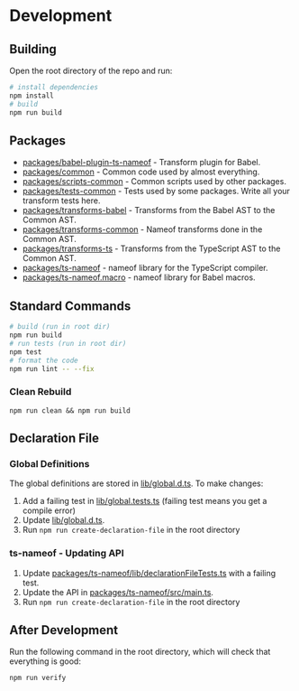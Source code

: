 # Development

## Building

Open the root directory of the repo and run:

```bash
# install dependencies
npm install
# build
npm run build
```

## Packages

- [packages/babel-plugin-ts-nameof](packages/babel-plugin-ts-nameof) - Transform plugin for Babel.
- [packages/common](packages/common) - Common code used by almost everything.
- [packages/scripts-common](packages/scripts-common) - Common scripts used by other packages.
- [packages/tests-common](packages/tests-common) - Tests used by some packages. Write all your transform tests here.
- [packages/transforms-babel](packages/transforms-babel) - Transforms from the Babel AST to the Common AST.
- [packages/transforms-common](packages/transforms-common) - Nameof transforms done in the Common AST.
- [packages/transforms-ts](packages/transforms-ts) - Transforms from the TypeScript AST to the Common AST.
- [packages/ts-nameof](packages/ts-nameof) - nameof library for the TypeScript compiler.
- [packages/ts-nameof.macro](packages/ts-nameof.macro) - nameof library for Babel macros.

## Standard Commands

```bash
# build (run in root dir)
npm run build
# run tests (run in root dir)
npm test
# format the code
npm run lint -- --fix
```

### Clean Rebuild

```
npm run clean && npm run build
```

## Declaration File

### Global Definitions

The global definitions are stored in [lib/global.d.ts](lib/global.d.ts). To make changes:

1. Add a failing test in [lib/global.tests.ts](lib/global.tests.ts) (failing test means you get a compile error)
2. Update [lib/global.d.ts](lib/global.d.ts).
3. Run `npm run create-declaration-file` in the root directory

### ts-nameof - Updating API

1. Update [packages/ts-nameof/lib/declarationFileTests.ts](packages/ts-nameof/lib/declarationFileTests.ts) with a failing test.
2. Update the API in [packages/ts-nameof/src/main.ts](packages/ts-nameof/src/main.ts).
3. Run `npm run create-declaration-file` in the root directory

## After Development

Run the following command in the root directory, which will check that everything is good:

```bash
npm run verify
```

